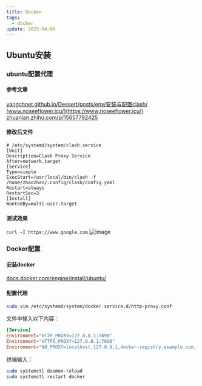 ```yaml
---
title: Docker
tags:
  - docker
update: 2025-04-06
---
```

## Ubuntu安装
### ubuntu配置代理
#### 参考文章
[yangchnet.github.io/Dessert/posts/env/安装与配置clash/](https://yangchnet.github.io/Dessert/posts/env/%E5%AE%89%E8%A3%85%E4%B8%8E%E9%85%8D%E7%BD%AEclash/)
[www.noseeflower.icu/](https://www.noseeflower.icu/)
[zhuanlan.zhihu.com/p/15657792425](https://zhuanlan.zhihu.com/p/15657792425)
#### 修改后文件
```plaintext
# /etc/systemd/system/clash.service
[Unit]
Description=Clash Proxy Service
After=network.target
[Service]
Type=simple
ExecStart=/usr/local/bin/clash -f /home/zhaozhan/.config/clash/config.yaml
Restart=always
RestartSec=3
[Install]
WantedBy=multi-user.target
```
#### 测试效果
`curl -I https://www.google.com`
![image](https://picture.zhaozhan.site/docker-proxy.png)
### Docker配置
#### 安装docker
[docs.docker.com/engine/install/ubuntu/](https://docs.docker.com/engine/install/ubuntu/)
#### 配置代理
```bash
sudo vim /etc/systemd/system/docker.service.d/http-proxy.conf
```
文件中输入以下内容：
```conf
[Service]
Environment="HTTP_PROXY=127.0.0.1:7890"
Environment="HTTPS_PROXY=127.0.0.1:7890"
Environment="NO_PROXY=localhost,127.0.0.1,docker-registry.example.com,.corp"
```
终端输入：
```bash
sudo systemctl daemon-reload
sudo systemctl restart docker
```
